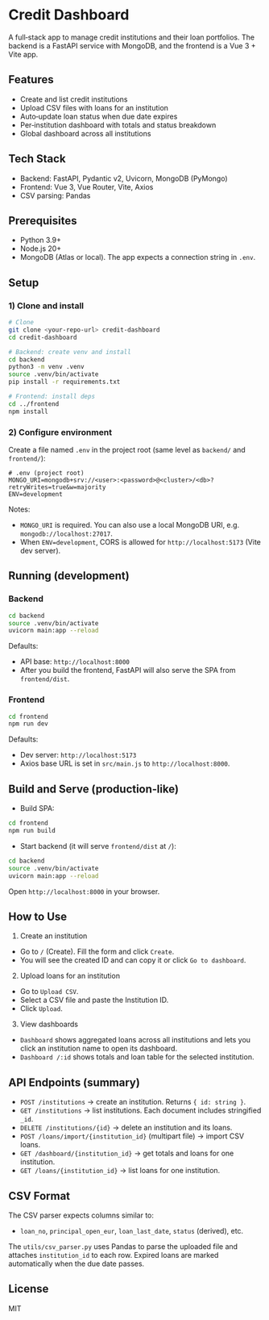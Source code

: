 # Credit Dashboard

A full‑stack app to manage credit institutions and their loan portfolios. The backend is a FastAPI service with MongoDB, and the frontend is a Vue 3 + Vite app.

## Features
- Create and list credit institutions
- Upload CSV files with loans for an institution
- Auto‑update loan status when due date expires
- Per‑institution dashboard with totals and status breakdown
- Global dashboard across all institutions

## Tech Stack
- Backend: FastAPI, Pydantic v2, Uvicorn, MongoDB (PyMongo)
- Frontend: Vue 3, Vue Router, Vite, Axios
- CSV parsing: Pandas

## Prerequisites
- Python 3.9+
- Node.js 20+
- MongoDB (Atlas or local). The app expects a connection string in `.env`.

## Setup

### 1) Clone and install
```bash
# Clone
git clone <your-repo-url> credit-dashboard
cd credit-dashboard

# Backend: create venv and install
cd backend
python3 -m venv .venv
source .venv/bin/activate
pip install -r requirements.txt

# Frontend: install deps
cd ../frontend
npm install
```

### 2) Configure environment
Create a file named `.env` in the project root (same level as `backend/` and `frontend/`):

```env
# .env (project root)
MONGO_URI=mongodb+srv://<user>:<password>@<cluster>/<db>?retryWrites=true&w=majority
ENV=development
```

Notes:
- `MONGO_URI` is required. You can also use a local MongoDB URI, e.g. `mongodb://localhost:27017`.
- When `ENV=development`, CORS is allowed for `http://localhost:5173` (Vite dev server).

## Running (development)

### Backend
```bash
cd backend
source .venv/bin/activate
uvicorn main:app --reload
```
Defaults:
- API base: `http://localhost:8000`
- After you build the frontend, FastAPI will also serve the SPA from `frontend/dist`.

### Frontend
```bash
cd frontend
npm run dev
```
Defaults:
- Dev server: `http://localhost:5173`
- Axios base URL is set in `src/main.js` to `http://localhost:8000`.

## Build and Serve (production‑like)
- Build SPA:
```bash
cd frontend
npm run build
```
- Start backend (it will serve `frontend/dist` at `/`):
```bash
cd backend
source .venv/bin/activate
uvicorn main:app --reload
```
Open `http://localhost:8000` in your browser.

## How to Use
1) Create an institution
- Go to `/` (Create). Fill the form and click `Create`.
- You will see the created ID and can copy it or click `Go to dashboard`.

2) Upload loans for an institution
- Go to `Upload CSV`.
- Select a CSV file and paste the Institution ID.
- Click `Upload`.

3) View dashboards
- `Dashboard` shows aggregated loans across all institutions and lets you click an institution name to open its dashboard.
- `Dashboard /:id` shows totals and loan table for the selected institution.

## API Endpoints (summary)
- `POST /institutions` → create an institution. Returns `{ id: string }`.
- `GET /institutions` → list institutions. Each document includes stringified `_id`.
- `DELETE /institutions/{id}` → delete an institution and its loans.
- `POST /loans/import/{institution_id}` (multipart file) → import CSV loans.
- `GET /dashboard/{institution_id}` → get totals and loans for one institution.
- `GET /loans/{institution_id}` → list loans for one institution.

## CSV Format
The CSV parser expects columns similar to:
- `loan_no`, `principal_open_eur`, `loan_last_date`, `status` (derived), etc.

The `utils/csv_parser.py` uses Pandas to parse the uploaded file and attaches `institution_id` to each row. Expired loans are marked automatically when the due date passes.

## License
MIT
